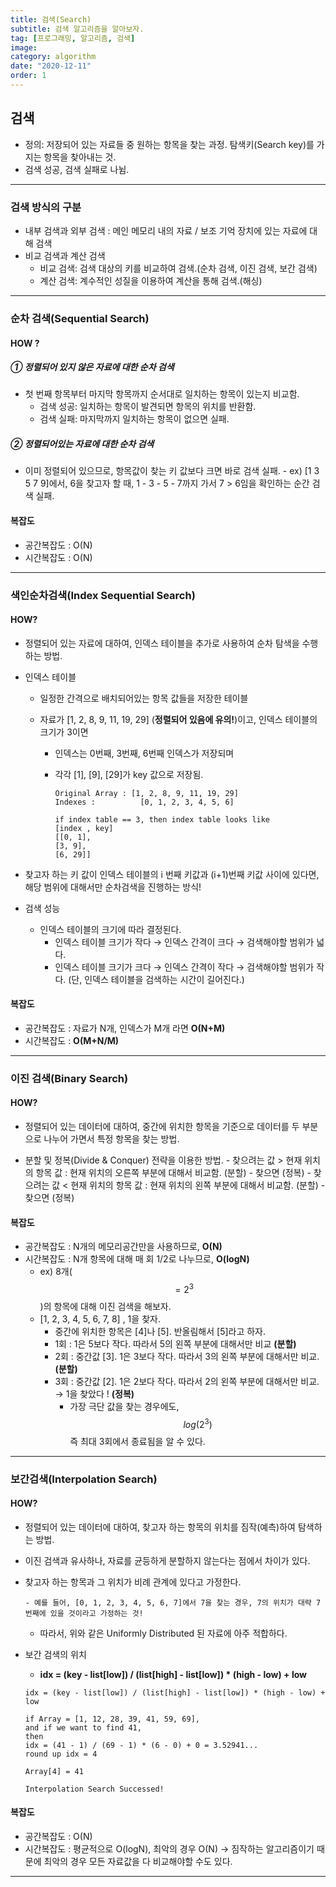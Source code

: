 ```yaml
---
title: 검색(Search)
subtitle: 검색 알고리즘을 알아보자.
tag: [프로그래밍, 알고리즘, 검색]
image:
category: algorithm
date: "2020-12-11"
order: 1
---
```


## 검색

- 정의: 저장되어 있는 자료들 중 원하는 항목을 찾는 과정. 탐색키(Search key)를 가지는 항목을 찾아내는 것.
- 검색 성공, 검색 실패로 나뉨.

---

### 검색 방식의 구분

- 내부 검색과 외부 검색 : 메인 메모리 내의 자료 / 보조 기억 장치에 있는 자료에 대해 검색
- 비교 검색과 계산 검색
  - 비교 검색: 검색 대상의 키를 비교하여 검색.(순차 검색, 이진 검색, 보간 검색)
  - 계산 검색: 계수적인 성질을 이용하여 계산을 통해 검색.(해싱)

---

### 순차 검색(Sequential Search)

#### HOW ?

##### **① 정렬되어 있지 않은 자료에 대한 순차 검색**

- 첫 번째 항목부터 마지막 항목까지 순서대로 일치하는 항목이 있는지 비교함.
  - 검색 성공: 일치하는 항목이 발견되면 항목의 위치를 반환함.
  - 검색 실패: 마지막까지 일치하는 항목이 없으면 실패.

##### **② 정렬되어있는 자료에 대한 순차 검색**

- 이미 정렬되어 있으므로, 항목값이 찾는 키 값보다 크면 바로 검색 실패. - ex) [1 3 5 7 9]에서, 6을 찾고자 할 때, 1 - 3 - 5 - 7까지 가서 7 > 6임을 확인하는 순간 검색 실패.

#### 복잡도

- 공간복잡도 : O(N)
- 시간복잡도 : O(N)

---

### 색인순차검색(Index Sequential Search)

#### HOW?

- 정렬되어 있는 자료에 대하여, 인덱스 테이블을 추가로 사용하여 순차 탐색을 수행하는 방법.

- 인덱스 테이블

  - 일정한 간격으로 배치되어있는 항목 값들을 저장한 테이블

  - 자료가 [1, 2, 8, 9, 11, 19, 29] (**정렬되어 있음에 유의!**)이고, 인덱스 테이블의 크기가 3이면

    - 인덱스는 0번째, 3번째, 6번째 인덱스가 저장되며

    - 각각 [1], [9], [29]가 key 값으로 저장됨.

      ```
      Original Array : [1, 2, 8, 9, 11, 19, 29]
      Indexes : 		 [0, 1, 2, 3, 4, 5, 6]

      if index table == 3, then index table looks like
      [index , key]
      [[0, 1],
      [3, 9],
      [6, 29]]
      ```

- 찾고자 하는 키 값이 인덱스 테이블의 i 번째 키값과 (i+1)번째 키값 사이에 있다면, 해당 범위에 대해서만 순차검색을 진행하는 방식!
- 검색 성능
  - 인덱스 테이블의 크기에 따라 결정된다.
    - 인덱스 테이블 크기가 작다 → 인덱스 간격이 크다 → 검색해야할 범위가 넓다.
    - 인덱스 테이블 크기가 크다 → 인덱스 간격이 작다 → 검색해야할 범위가 작다. (단, 인덱스 테이블을 검색하는 시간이 길어진다.)

#### 복잡도

- 공간복잡도 : 자료가 N개, 인덱스가 M개 라면 **O(N+M)**
- 시간복잡도 : **O(M+N/M)**

---

### 이진 검색(Binary Search)

#### HOW?

- 정렬되어 있는 데이터에 대하여, 중간에 위치한 항목을 기준으로 데이터를 두 부분으로 나누어 가면서 특정 항목을 찾는 방법.

- 분할 및 정복(Divide & Conquer) 전략을 이용한 방법. - 찾으려는 값 > 현재 위치의 항목 값 : 현재 위치의 오른쪽 부분에 대해서 비교함. (분할) - 찾으면 (정복) - 찾으려는 값 < 현재 위치의 항목 값 : 현재 위치의 왼쪽 부분에 대해서 비교함. (분할) - 찾으면 (정복)

#### 복잡도

- 공간복잡도 : N개의 메모리공간만을 사용하므로, **O(N)**
- 시간복잡도 : N개 항목에 대해 매 회 1/2로 나누므로, **O(logN)**
  - ex) 8개($$=2^3$$)의 항목에 대해 이진 검색을 해보자.
  - [1, 2, 3, 4, 5, 6, 7, 8] , 1을 찾자.
    - 중간에 위치한 항목은 [4]나 [5]. 반올림해서 [5]라고 하자.
    - 1회 : 1은 5보다 작다. 따라서 5의 왼쪽 부분에 대해서만 비교 **(분할)**
    - 2회 : 중간값 [3]. 1은 3보다 작다. 따라서 3의 왼쪽 부분에 대해서만 비교. **(분할)**
    - 3회 : 중간값 [2]. 1은 2보다 작다. 따라서 2의 왼쪽 부분에 대해서만 비교. → 1을 찾았다 ! **(정복)**
      - 가장 극단 값을 찾는 경우에도, $$log(2^3)$$ 즉 최대 3회에서 종료됨을 알 수 있다.

---

### 보간검색(Interpolation Search)

#### HOW?

- 정렬되어 있는 데이터에 대하여, 찾고자 하는 항목의 위치를 짐작(예측)하여 탐색하는 방법.

- 이진 검색과 유사하나, 자료를 균등하게 분할하지 않는다는 점에서 차이가 있다.

- 찾고자 하는 항목과 그 위치가 비례 관계에 있다고 가정한다.

      - 예를 들어, [0, 1, 2, 3, 4, 5, 6, 7]에서 7을 찾는 경우, 7의 위치가 대략 7번째에 있을 것이라고 가정하는 것!

  - 따라서, 위와 같은 Uniformly Distributed 된 자료에 아주 적합하다.

- 보간 검색의 위치

  - **idx = (key - list[low]) / (list[high] - list[low]) \* (high - low) + low**

  ```
  idx = (key - list[low]) / (list[high] - list[low]) * (high - low) + low

  if Array = [1, 12, 28, 39, 41, 59, 69],
  and if we want to find 41,
  then
  idx = (41 - 1) / (69 - 1) * (6 - 0) + 0 = 3.52941...
  round up idx = 4

  Array[4] = 41

  Interpolation Search Successed!
  ```

#### 복잡도

- 공간복잡도 : O(N)
- 시간복잡도 : 평균적으로 O(logN), 최악의 경우 O(N) → 짐작하는 알고리즘이기 때문에 최악의 경우 모든 자료값을 다 비교해야할 수도 있다.

---
